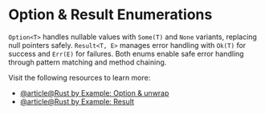# Option & Result Enumerations

`Option<T>` handles nullable values with `Some(T)` and `None` variants, replacing null pointers safely. `Result<T, E>` manages error handling with `Ok(T)` for success and `Err(E)` for failures. Both enums enable safe error handling through pattern matching and method chaining.

Visit the following resources to learn more:

- [@article@Rust by Example: Option & unwrap](https://doc.rust-lang.org/rust-by-example/error/option_unwrap.html)
- [@article@Rust by Example: Result](https://doc.rust-lang.org/rust-by-example/error/result.html)
